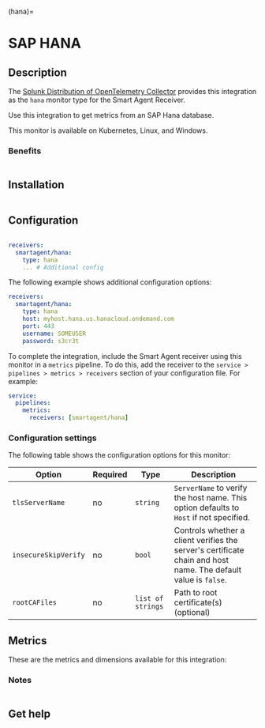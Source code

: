 (hana)=

# SAP HANA

<meta name="Description" content="Use this Splunk Observability Cloud integration for the SAP HANA monitor. See benefits, install, configuration, and metrics">

## Description

The [Splunk Distribution of OpenTelemetry Collector](https://docs.splunk.com/Observability/gdi/opentelemetry/opentelemetry.html#nav-Install-and-configure-Splunk-Distribution-of-OpenTelemetry-Collector) provides this integration as the `hana` monitor type for the Smart Agent Receiver.

Use this integration to get metrics from an SAP Hana database.

This monitor is available on Kubernetes, Linux, and Windows.

### Benefits

```{include} /_includes/benefits.md
```

## Installation

```{include} /_includes/collector-installation.md
```

## Configuration

```{include} /_includes/configuration.md
```

```yaml
receivers:
  smartagent/hana: 
    type: hana
    ... # Additional config
```

The following example shows additional configuration options:

```yaml
receivers:
  smartagent/hana: 
    type: hana
    host: myhost.hana.us.hanacloud.ondemand.com
    port: 443
    username: SOMEUSER
    password: s3cr3t
```

To complete the integration, include the Smart Agent receiver using this monitor in a `metrics` pipeline. To do this, add the receiver to the `service > pipelines > metrics > receivers` section of your configuration file. For example:

```yaml
service:
  pipelines:
    metrics:
      receivers: [smartagent/hana]
```

### Configuration settings

The following table shows the configuration options for this monitor:

| Option | Required | Type | Description |
| --- | --- | --- | --- |
| `tlsServerName` | no | `string` | `ServerName` to verify the host name. This option defaults to `Host` if not specified. |
| `insecureSkipVerify` | no | `bool` | Controls whether a client verifies the server's certificate chain and host name. The default value is `false`. |
| `rootCAFiles` | no | `list of strings` | Path to root certificate(s) (optional) |


## Metrics

These are the metrics and dimensions available for this integration:

<div class="metrics-yaml" url="https://raw.githubusercontent.com/signalfx/signalfx-agent/main/pkg/monitors/hana/metadata.yaml"></div>

### Notes

```{include} /_includes/metric-defs.md
```

## Get help

```{include} /_includes/troubleshooting.md
```
